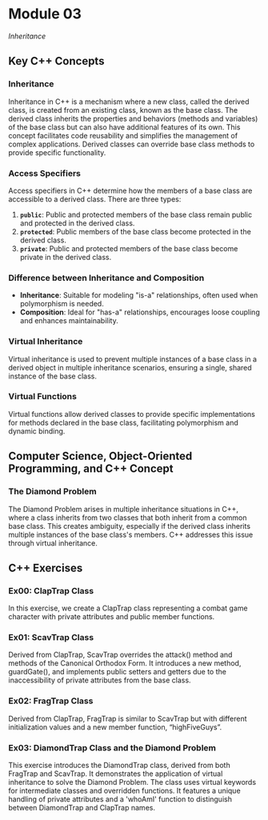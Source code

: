 # Module 03
<p><i>Inheritance</i></p>

## Key C++ Concepts

### Inheritance
Inheritance in C++ is a mechanism where a new class, called the derived class, is created from an existing class, known as the base class. The derived class inherits the properties and behaviors (methods and variables) of the base class but can also have additional features of its own. This concept facilitates code reusability and simplifies the management of complex applications. Derived classes can override base class methods to provide specific functionality.

### Access Specifiers
Access specifiers in C++ determine how the members of a base class are accessible to a derived class. There are three types:
1. **`public`**: Public and protected members of the base class remain public and protected in the derived class.
2. **`protected`**: Public members of the base class become protected in the derived class.
3. **`private`**: Public and protected members of the base class become private in the derived class.

### Difference between Inheritance and Composition
- **Inheritance**: Suitable for modeling "is-a" relationships, often used when polymorphism is needed.
- **Composition**: Ideal for "has-a" relationships, encourages loose coupling and enhances maintainability.

### Virtual Inheritance
Virtual inheritance is used to prevent multiple instances of a base class in a derived object in multiple inheritance scenarios, ensuring a single, shared instance of the base class.

### Virtual Functions
Virtual functions allow derived classes to provide specific implementations for methods declared in the base class, facilitating polymorphism and dynamic binding.

## Computer Science, Object-Oriented Programming, and C++ Concept

### The Diamond Problem
The Diamond Problem arises in multiple inheritance situations in C++, where a class inherits from two classes that both inherit from a common base class. This creates ambiguity, especially if the derived class inherits multiple instances of the base class's members. C++ addresses this issue through virtual inheritance.

## C++ Exercises

### Ex00: ClapTrap Class
In this exercise, we create a ClapTrap class representing a combat game character with private attributes and public member functions.

### Ex01: ScavTrap Class
Derived from ClapTrap, ScavTrap overrides the attack() method and methods of the Canonical Orthodox Form. It introduces a new method, guardGate(), and implements public setters and getters due to the inaccessibility of private attributes from the base class.

### Ex02: FragTrap Class
Derived from ClapTrap, FragTrap is similar to ScavTrap but with different initialization values and a new member function, “highFiveGuys”.

### Ex03: DiamondTrap Class and the Diamond Problem
This exercise introduces the DiamondTrap class, derived from both FragTrap and ScavTrap. It demonstrates the application of virtual inheritance to solve the Diamond Problem. The class uses virtual keywords for intermediate classes and overridden functions. It features a unique handling of private attributes and a 'whoAmI' function to distinguish between DiamondTrap and ClapTrap names.
